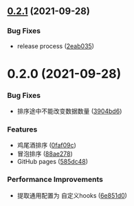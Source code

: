 ## [0.2.1](https://github.com/Sneaken/sorting-algorithm-visualization/compare/v0.2.0...v0.2.1) (2021-09-28)


### Bug Fixes

* release process ([2eab035](https://github.com/Sneaken/sorting-algorithm-visualization/commit/2eab035736b1ae8de344848f8014f301762d8720))



# 0.2.0 (2021-09-28)


### Bug Fixes

* 排序途中不能改变数据数量 ([3904bd6](https://github.com/Sneaken/sorting-algorithm-visualization/commit/3904bd6bc19243f1794e1e9ee249847daae75d40))


### Features

* 鸡尾酒排序 ([0faf09c](https://github.com/Sneaken/sorting-algorithm-visualization/commit/0faf09c9da5af63ea7bf19f8770f3259916574e8))
* 冒泡排序 ([88ae278](https://github.com/Sneaken/sorting-algorithm-visualization/commit/88ae278f404459baa8d6faa6027365e3c4360895))
* GitHub pages ([585dc48](https://github.com/Sneaken/sorting-algorithm-visualization/commit/585dc482fbcc7b66aae54c318b068f063b3c12c2))


### Performance Improvements

* 提取通用配置为 自定义hooks ([6e851d0](https://github.com/Sneaken/sorting-algorithm-visualization/commit/6e851d0c12b04fa3df05b9021e29b2b1765a1bd0))



